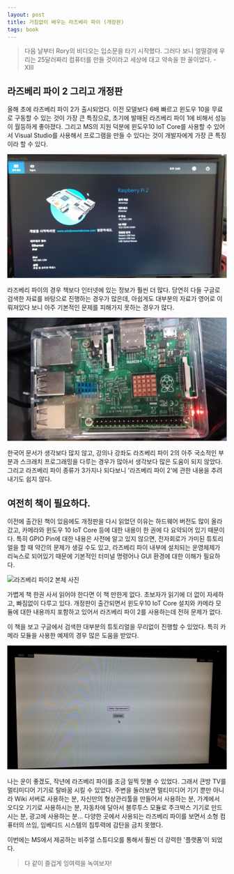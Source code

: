 ```yaml
---
layout: post
title: 거침없이 배우는 라즈베리 파이 (개정판)
tags: book
---
```


> 다음 날부터 Rory의 비디오는 입소문을 타기 시작했다. 그러다 보니 얼떨결에 우리는 25달러짜리 컴퓨터를 만들 것이라고 세상에 대고 약속을 한 꼴이었다. - XIII


## 라즈베리 파이 2 그리고 개정판

올해 초에 라즈베리 파이 2가 출시되었다. 이전 모델보다 6배 빠르고 윈도우 10을 무료로 구동할 수 있는 것이 가장 큰 특징으로, 초기에 발매된 라즈베리 파이 1에 비해서 성능이 월등하게 좋아졌다. 그리고 MS의 지원 덕분에 윈도우10 IoT Core를 사용할 수 있어서 Visual Studio를 사용해서 프로그램을 만들 수 있다는 것이 개발자에게 가장 큰 특징이라 할 수 있다.

![라즈베리 파이2 윈도우 IoT Core](/_posts/_images/RaspberryPi2_02.jpg)

라즈베리 파이의 경우 책보다 인터넷에 있는 정보가 훨씬 더 많다. 당연히 다들 구글로 검색한 자료를 바탕으로 진행하는 경우가 많은데, 아쉽게도 대부분의 자료가 영어로 이뤄져있다 보니 아주 기본적인 문제를 피해가지 못하는 경우가 많다.

![라즈베리 파이2 본체 사진](/_posts/_images/RaspberryPi2_01.jpg)

한국어 문서가 생각보다 많지 않고, 강의나 강좌도 라즈베리 파이 2의 아주 국소적인 부분과 스크래치 프로그래밍을 다루는 경우가 많아서 생각보다 많은 도움이 되지 않았다. 그리고 라즈베리 파이 종류가 3가지나 되다보니 '라즈베리 파이 2'에 관한 내용을 추려내기도 쉽지 않다.

## 여전히 책이 필요하다.

이전에 출간된 책이 있음에도 개정판을 다시 읽었던 이유는 하드웨어 버전도 많이 올라갔고, 카메라와 윈도우 10 IoT Core 등에 대한 내용이 한 권에 다 요약되어 있기 때문이다. 특히 GPIO Pin에 대한 내용은 사전에 알고 있지 않으면, 전자회로가 가미된 튜토리얼을 할 때 약간의 문제가 생길 수도 있고, 라즈베리 파이 내부에 설치되는 운영체제가 리눅스로 되어있기 때문에 기본적인 터미널 명령어나 GUI 환경에 대한 이해가 필요하다.

![라즈베리 파이2 본체 사진](/_posts/_images/RaspberryPi2_03.jpg)

가볍게 책 한권 사서 읽어야 한다면 이 책 만한게 없다. 초보자가 읽기에 더 없이 자세하고, 빠짐없이 다루고 있다. 개정판이 출간되면서 윈도우10 IoT Core 설치와 카메라 모듈에 대한 내용까지 포함하고 있어서 라즈베리 파이 2를 사용하는데 전혀 문제가 없다.

이 책을 보고 구글에서 검색한 대부분의 튜토리얼을 무리없이 진행할 수 있었다. 특히 카메라 모듈을 사용한 예제의 경우 많은 도움을 받았다.

![라즈베리 파이2 본체 사진](/_posts/_images/RaspberryPi2_04.jpg)

나는 운이 좋겠도, 작년에 라즈베리 파이를 조금 일찍 맛볼 수 있었다. 그래서  큰방 TV를 멀티미디어 기기로 탈바꿈 시킬 수 있었다. 주변을 둘러보면 멀티미디어 기기 뿐만 아니라 Wiki 서버로 사용하는 분, 자신만의 형상관리툴을 만들어서 사용하는 분, 가계에서 오디오 기기로 사용하시는 분, 자동차에 달아서 블루투스 모듈로 주크박스 기기로 만드시는 분, 광고에 사용하는 분... 다양한 곳에서 사용되는 라즈베리 파이를 보면서 소형 컴퓨터의 쓰임, 임베디드 시스템의 침투력에 감탄을 금치 못했다.

이번에는 MS에서 제공하는 비주얼 스튜디오를 통해서 훨씬 더 강력한 '플랫폼'이 되었다. 

> 다 같이 즐겁게 잉여력을 녹여보자!



